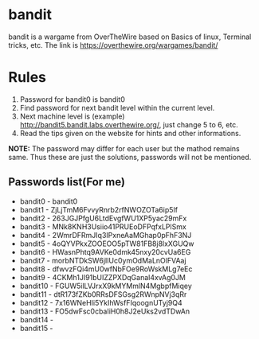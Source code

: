 # bandit
bandit is a wargame from OverTheWire based on Basics of linux, Terminal tricks, etc. The link is https://overthewire.org/wargames/bandit/

# Rules
1. Password for bandit0 is bandit0
2. Find password for next bandit level within the current level.
3. Next machine level is (example) http://bandit5.bandit.labs.overthewire.org/, just change 5 to 6, etc.
4. Read the tips given on the website for hints and other informations.

**NOTE:** The password may differ for each user but the mathod remains same. Thus these are just the solutions, passwords will not be mentioned.

## Passwords list(For me)
* bandit0 - bandit0
* bandit1 - ZjLjTmM6FvvyRnrb2rfNWOZOTa6ip5If
* bandit2 - 263JGJPfgU6LtdEvgfWU1XP5yac29mFx
* bandit3 - MNk8KNH3Usiio41PRUEoDFPqfxLPlSmx
* bandit4 - 2WmrDFRmJIq3IPxneAaMGhap0pFhF3NJ
* bandit5 - 4oQYVPkxZOOEOO5pTW81FB8j8lxXGUQw
* bandit6 - HWasnPhtq9AVKe0dmk45nxy20cvUa6EG
* bandit7 - morbNTDkSW6jIlUc0ymOdMaLnOlFVAaj
* bandit8 - dfwvzFQi4mU0wfNbFOe9RoWskMLg7eEc
* bandit9 - 4CKMh1JI91bUIZZPXDqGanal4xvAg0JM
* bandit10 - FGUW5ilLVJrxX9kMYMmlN4MgbpfMiqey
* bandit11 - dtR173fZKb0RRsDFSGsg2RWnpNVj3qRr
* bandit12 - 7x16WNeHIi5YkIhWsfFIqoognUTyj9Q4
* bandit13 - FO5dwFsc0cbaIiH0h8J2eUks2vdTDwAn
* bandit14 -
* bandit15 -

